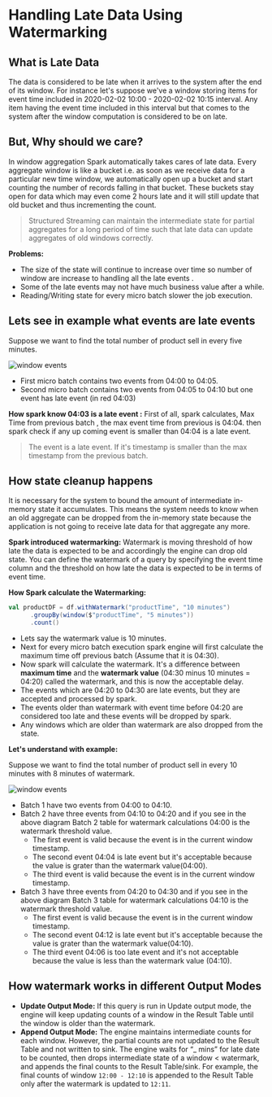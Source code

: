 # Handling Late Data Using Watermarking

## What is Late Data
The data is considered to be late when it arrives to the system after the end of its window. For instance let's suppose we've a window storing items for event time included in 2020-02-02 10:00 - 2020-02-02 10:15 interval. Any item having the event time included in this interval but that comes to the system after the window computation is considered to be on late. 

## But, Why should we care?
In window aggregation Spark automatically takes cares of late data. Every aggregate window is like a bucket i.e. as soon as we receive data for a particular new time window, we automatically open up a bucket and start counting the number of records falling in that bucket. These buckets stay open for data which may even come 2 hours late and it will still update that old bucket and thus incrementing the count.

> Structured Streaming can maintain the intermediate state for partial aggregates for a long period of time such that late data can update aggregates of old windows correctly.

**Problems:**

 - The size of the state will continue to increase over time so number of window are increase to handling all the late events .
 - Some of the late events may not have much business value after a while.
 - Reading/Writing state for every micro batch slower the job execution.  

## Lets see in example what events are late events

Suppose we want to find the total number of product sell in every five minutes.

![window events](https://github.com/gurditsingh/blog/blob/gh-pages/_screenshots/late_1.jpg?raw=true) 

 - First micro batch contains two events from 04:00 to 04:05.
 - Second micro batch contains two events from 04:05 to 04:10 but one event has late event (in red 04:03)
 
 **How spark know 04:03 is a late event :**   First of all, spark calculates, Max Time from previous batch , the max event time from previous is 04:04. then spark check if any up coming event is smaller than 04:04 is a late event.

> The event is a late event. If it's timestamp is smaller than the max timestamp from the previous batch.

## How state cleanup happens
It is necessary for the system to bound the amount of intermediate in-memory state it accumulates. This means the system needs to know when an old aggregate can be dropped from the in-memory state because the application is not going to receive late data for that aggregate any more.

**Spark introduced watermarking:** Watermark is moving threshold of how late the data is expected to be and accordingly the engine can drop old state. You can define the watermark of a query by specifying the event time column and the threshold on how late the data is expected to be in terms of event time.

**How Spark calculate the Watermarking:** 

```scala
val productDF = df.withWatermark("productTime", "10 minutes")
      .groupBy(window($"productTime", "5 minutes"))
      .count()
```

 - Lets say the watermark value is 10 minutes.
 - Next for every micro batch execution spark engine will first calculate the maximum time off previous batch (Assume that it is 04:30).
 - Now spark will calculate the watermark. It's a difference between **maximum time** and the **watermark value** (04:30 minus 10 minutes = 04:20) called the watermark, and this is now the acceptable delay.
 - The events which are  04:20 to 04:30 are late events, but they are accepted and processed by spark.
 - The events older than watermark with event time before 04:20 are considered too late and these events will be dropped by spark.
 - Any windows which are older than watermark are also dropped from the state.



 **Let's understand with example:**
 
Suppose we want to find the total number of product sell in every 10 minutes with 8 minutes of watermark.
 
![window events](https://github.com/gurditsingh/blog/blob/gh-pages/_screenshots/streaming_late_data.jpg?raw=true)

 - Batch 1 have two events from 04:00 to 04:10.
 - Batch 2 have three events from 04:10 to 04:20 and if you see in the above diagram Batch 2 table for watermark calculations 04:00 is the watermark threshold value.
	 -  The first event is valid because the event is in the current window timestamp. 
	 -  The second event 04:04 is late event but it's acceptable because the value is grater than the watermark value(04:00).
	 - The third event is valid because the event is in the current window timestamp. 
 - Batch 3 have three events from 04:20 to 04:30 and if you see in the above diagram Batch 3 table for watermark calculations 04:10 is the watermark threshold value.
	 - The first event is valid because the event is in the current window timestamp.
	 - The second event 04:12 is late event but it's acceptable because the value is grater than the watermark value(04:10).
	 - The third event 04:06 is too late event and it's not acceptable because the value is less than the watermark value (04:10).


## How watermark works in different Output Modes

 - **Update Output Mode:** If this query is run in Update output mode, the engine will keep updating counts of a window in the Result Table until the window is older than the watermark.
 - **Append Output Mode:** The engine maintains intermediate counts for each window. However, the partial counts are not updated to the Result Table and not written to sink. The engine waits for “_ mins” for late date to be counted, then drops intermediate state of a window < watermark, and appends the final counts to the Result Table/sink. For example, the final counts of window `12:00 - 12:10` is appended to the Result Table only after the watermark is updated to `12:11`.

<!--stackedit_data:
eyJoaXN0b3J5IjpbLTEwOTczMzA5MjEsMTAxODEwMDIxMywxNT
YyNzc1NTY3LDU0NTExNjMyMywxNjkzMzg5NjU5LC0zNTkxNDUz
NTksNDc2NDM1MDQ3LC0xMTc1NTM2ODc5LDYyOTgwMjc3Myw2Mj
Q2MjAyMTAsMTE5OTMxNDU2MiwtMTI5NTQwMTQ2OCw0MzI3Njk3
NDcsNTUxMjQ2NjYsNDQ5NzQyOCw3OTk3MzkxNzIsLTIzNDM4OT
QwLC0yMDgyOTUzMjQwLDg5MzE5MDgyOSwtMTk2NDI1NzUxOV19

-->